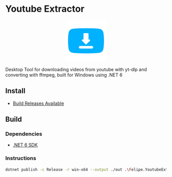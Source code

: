 # Youtube Extractor

<p align="center">
  <img width="128" height="128" src=".github/logo.png">
</p>

Desktop Tool for downloading videos from youtube with yt-dlp and converting with ffmpeg, built for Windows using .NET 6

## Install

- [Build Releases Available](https://github.com/felipe-dias-azevedo/YoutubeExtractor-Windows/releases/)

## Build 

### Dependencies

- [.NET 6 SDK](https://dotnet.microsoft.com/en-us/download/dotnet/6.0)

### Instructions

```sh
dotnet publish -c Release -r win-x64 --output ./out .\Felipe.YoutubeExtractor.sln
```
